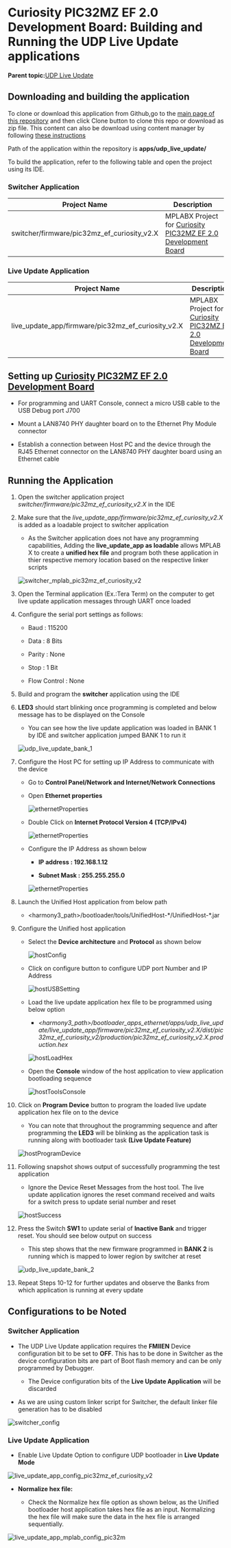 # Curiosity PIC32MZ EF 2.0 Development Board: Building and Running the UDP Live Update applications

**Parent topic:**[UDP Live Update](GUID-BBB8BC6B-6A47-4A08-9DAF-07301977FA73.md)

## Downloading and building the application

To clone or download this application from Github,go to the [main page of this repository](https://github.com/Microchip-MPLAB-Harmony/bootloader_apps_ethernet) and then click Clone button to clone this repo or download as zip file. This content can also be download using content manager by following [these instructions](https://github.com/Microchip-MPLAB-Harmony/contentmanager/wiki)

Path of the application within the repository is **apps/udp\_live\_update/**

To build the application, refer to the following table and open the project using its IDE.

### Switcher Application

|Project Name|Description|
|------------|-----------|
|switcher/firmware/pic32mz\_ef\_curiosity\_v2.X|MPLABX Project for [Curiosity PIC32MZ EF 2.0 Development Board](https://www.microchip.com/developmenttools/ProductDetails/DM320209)|

### Live Update Application

|Project Name|Description|
|------------|-----------|
|live\_update\_app/firmware/pic32mz\_ef\_curiosity\_v2.X|MPLABX Project for [Curiosity PIC32MZ EF 2.0 Development Board](https://www.microchip.com/developmenttools/ProductDetails/DM320209)|

## Setting up [Curiosity PIC32MZ EF 2.0 Development Board](https://www.microchip.com/developmenttools/ProductDetails/DM320209)

-   For programming and UART Console, connect a micro USB cable to the USB Debug port J700

-   Mount a LAN8740 PHY daughter board on to the Ethernet Phy Module connector

-   Establish a connection between Host PC and the device through the RJ45 Ethernet connector on the LAN8740 PHY daughter board using an Ethernet cable


## Running the Application

1.  Open the switcher application project *switcher/firmware/pic32mz\_ef\_curiosity\_v2.X* in the IDE

2.  Make sure that the *live\_update\_app/firmware/pic32mz\_ef\_curiosity\_v2.X* is added as a loadable project to switcher application

    -   As the Switcher application does not have any programming capabilities, Adding the **live\_update\_app as loadable** allows MPLAB X to create a **unified hex file** and program both these application in thier respective memory location based on the respective linker scripts

    ![switcher_mplab_pic32mz_ef_curiosity_v2](GUID-0C6165DF-6EC0-4A2D-B0C1-377D9DF7D2CE-low.png)

3.  Open the Terminal application \(Ex.:Tera Term\) on the computer to get live update application messages through UART once loaded

4.  Configure the serial port settings as follows:

    -   Baud : 115200

    -   Data : 8 Bits

    -   Parity : None

    -   Stop : 1 Bit

    -   Flow Control : None

5.  Build and program the **switcher** application using the IDE

6.  **LED3** should start blinking once programming is completed and below message has to be displayed on the Console

    -   You can see how the live update application was loaded in BANK 1 by IDE and switcher application jumped BANK 1 to run it

    ![udp_live_update_bank_1](GUID-391778F9-45BF-45E4-8159-B41EFD0C91ED-low.png)

7.  Configure the Host PC for setting up IP Address to communicate with the device

    -   Go to **Control Panel/Network and Internet/Network Connections**

    -   Open **Ethernet properties**

        ![ethernetProperties](GUID-5EF43E3F-F0D9-43D1-A646-90F2EF4B3EF3-low.png)

    -   Double Click on **Internet Protocol Version 4 \(TCP/IPv4\)**

        ![ethernetProperties](GUID-B897EF15-BCAA-4BB9-8822-50B77F295398-low.png)

    -   Configure the IP Address as shown below

        -   **IP address : 192.168.1.12**

        -   **Subnet Mask : 255.255.255.0**

        ![ethernetProperties](GUID-7A32D3F2-00F3-4311-9230-074647D2B062-low.png)

8.  Launch the Unified Host application from below path

    -   <harmony3\_path\>/bootloader/tools/UnifiedHost-\*/UnifiedHost-\*.jar

9.  Configure the Unified host application

    -   Select the **Device architecture** and **Protocol** as shown below

        ![hostConfig](GUID-59922B1B-7337-47C0-917F-0F3FD653CDE5-low.png)

    -   Click on configure button to configure UDP port Number and IP Address

        ![hostUSBSetting](GUID-4EB10601-BA39-4E13-BF03-18C013E0DA02-low.png)

    -   Load the live update application hex file to be programmed using below option

        -   *<harmony3\_path\>/bootloader\_apps\_ethernet/apps/udp\_live\_update/live\_update\_app/firmware/pic32mz\_ef\_curiosity\_v2.X/dist/pic32mz\_ef\_curiosity\_v2/production/pic32mz\_ef\_curiosity\_v2.X.production.hex*

        ![hostLoadHex](GUID-92D0FB02-4FDD-43D9-9F2C-8B7554BCAF8B-low.png)

    -   Open the **Console** window of the host application to view application bootloading sequence

        ![hostToolsConsole](GUID-DF0A0A3E-6201-412F-8DEB-CA7D687AB2C4-low.png)

10. Click on **Program Device** button to program the loaded live update application hex file on to the device

    -   You can note that throughout the programming sequence and after programming the **LED3** will be blinking as the application task is running along with bootloader task **\(Live Update Feature\)**

    ![hostProgramDevice](GUID-3CA87954-3453-4284-BA4D-C5E8C1C0CF73-low.png)

11. Following snapshot shows output of successfully programming the test application

    -   Ignore the Device Reset Messages from the host tool. The live update application ignores the reset command received and waits for a switch press to update serial number and reset

    ![hostSuccess](GUID-22788AC9-15A7-4CCA-9C88-1B3183D51486-low.png)

12. Press the Switch **SW1** to update serial of **Inactive Bank** and trigger reset. You should see below output on success

    -   This step shows that the new firmware programmed in **BANK 2** is running which is mapped to lower region by switcher at reset

    ![udp_live_update_bank_2](GUID-A5796C7E-F790-4597-AF9E-56EE49ACF6A9-low.png)

13. Repeat Steps 10-12 for further updates and observe the Banks from which application is running at every update


## Configurations to be Noted

### Switcher Application

-   The UDP Live Update application requires the **FMIIEN** Device configuration bit to be set to **OFF**. This has to be done in Switcher as the device configuration bits are part of Boot flash memory and can be only programmed by Debugger.

    -   The Device configuration bits of the **Live Update Application** will be discarded

-   As we are using custom linker script for Switcher, the default linker file generation has to be disabled


![switcher_config](GUID-ECCFD89B-A883-46A3-A2A4-7FDE068B7E1A-low.png)

### Live Update Application

-   Enable Live Update Option to configure UDP bootloader in **Live Update Mode**


![live_update_app_config_pic32mz_ef_curiosity_v2](GUID-23F46A69-5306-4D1F-BA91-6B723EA6F591-low.png)

-   **Normalize hex file:**

    -   Check the Normalize hex file option as shown below, as the Unified bootloader host application takes hex file as an input. Normalizing the hex file will make sure the data in the hex file is arranged sequentially.


![live_update_app_mplab_config_pic32m](GUID-1CAC45F5-53B2-4E07-ACB1-9AA4AAAADBA8-low.png)

